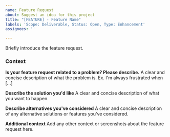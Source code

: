 ```yaml
---
name: Feature Request
about: Suggest an idea for this project
title: "[FEATURE] - Feature Name"
labels: 'Scope: Deliverable, Status: Open, Type: Enhancement'
assignees: ''

---
```


Briefly introduce the feature request.

### Context
**Is your feature request related to a problem? Please describe.**
A clear and concise description of what the problem is. Ex. I'm always frustrated when [...]

**Describe the solution you'd like**
A clear and concise description of what you want to happen.

**Describe alternatives you've considered**
A clear and concise description of any alternative solutions or features you've considered.

**Additional context**
Add any other context or screenshots about the feature request here.
